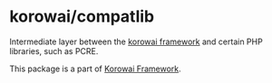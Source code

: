 # korowai/compatlib

Intermediate layer between the
[korowai framework](https://github.com/korowai/framework/) and certain PHP
libraries, such as PCRE.

This package is a part of [Korowai Framework](https://github.com/korowai/framework/).
